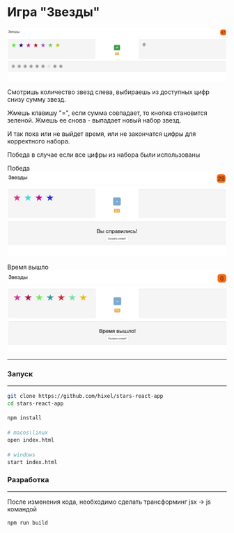 # Игра "Звезды"

![Скриншот игры](/screens/screen_3.png?raw=true "Скриншот игры")

Смотришь количество звезд слева, выбираешь из доступных цифр снизу сумму звезд.

Жмешь клавишу "=", если сумма совпадает, то кнопка становится зеленой.
Жмешь ее снова - выпадает новый набор звезд.

И так пока или не выйдет время, или не закончатся цифры для корректного набора.

Победа в случае если все цифры из набора были использованы

Победа
![Скриншот игры](/screens/screen.png?raw=true "Скриншот игры")

Время вышло
![Скриншот игры](/screens/screen_2.png?raw=true "Скриншот игры")
***

### Запуск
------
```bash
git clone https://github.com/hixel/stars-react-app
cd stars-react-app

npm install

# macos\linux
open index.html

# windows
start index.html
```

### Разработка
------
После изменения кода, необходимо сделать трансформинг jsx -> js командой
```bash
npm run build
```
